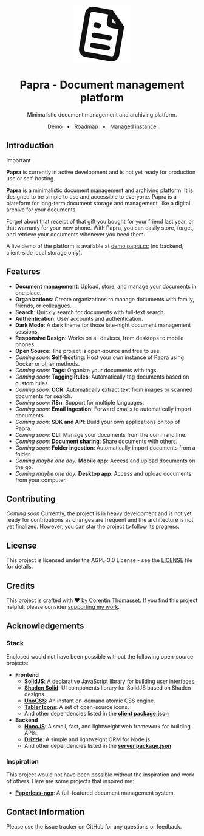 <p align="center">
<picture>
    <source srcset="./.github/icon-dark.png" media="(prefers-color-scheme: light)">
    <source srcset="./.github/icon-light.png" media="(prefers-color-scheme: dark)">
    <img src="./.github/icon-dark.png" alt="Header banner">
</picture>
</p>

<h1 align="center">
  Papra - Document management platform
</h1>
<p align="center">
  Minimalistic document management and archiving platform.
</p>

<p align="center">
  <a href="https://demo.papra.app">Demo</a>
  <!-- <span>&nbsp;&nbsp;•&nbsp;&nbsp;</span>
  <a href="https://docs.papra.app">Docs</a>
  <span>&nbsp;&nbsp;•&nbsp;&nbsp;</span>
  <a href="https://docs.papra.app/self-hosting/docker">Self-hosting</a> -->
  <span>&nbsp;&nbsp;•&nbsp;&nbsp;</span>
  <a href="https://github.com/orgs/papra-hq/projects/2">Roadmap</a>
  <span>&nbsp;&nbsp;•&nbsp;&nbsp;</span>
  <a href="https://dashboard.papra.app">Managed instance</a>
</p>

## Introduction

> [!IMPORTANT]  
> **Papra** is currently in active development and is not yet ready for production use or self-hosting.

**Papra** is a minimalistic document management and archiving platform. It is designed to be simple to use and accessible to everyone. Papra is a plateform for long-term document storage and management, like a digital archive for your documents.

Forget about that receipt of that gift you bought for your friend last year, or that warranty for your new phone. With Papra, you can easily store, forget, and retrieve your documents whenever you need them.

A live demo of the platform is available at [demo.papra.cc](https://demo.papra.cc) (no backend, client-side local storage only).

## Features

- **Document management**: Upload, store, and manage your documents in one place.
- **Organizations**: Create organizations to manage documents with family, friends, or colleagues.
- **Search**: Quickly search for documents with full-text search.
- **Authentication**: User accounts and authentication.
- **Dark Mode**: A dark theme for those late-night document management sessions.
- **Responsive Design**: Works on all devices, from desktops to mobile phones.
- **Open Source**: The project is open-source and free to use.
- *Coming soon:* **Self-hosting**: Host your own instance of Papra using Docker or other methods.
- *Coming soon:* **Tags**: Organize your documents with tags.
- *Coming soon:* **Tagging Rules**: Automatically tag documents based on custom rules.
- *Coming soon:* **OCR**: Automatically extract text from images or scanned documents for search.
- *Coming soon:* **i18n**: Support for multiple languages.
- *Coming soon:* **Email ingestion**: Forward emails to automatically import documents.
- *Coming soon:* **SDK and API**: Build your own applications on top of Papra.
- *Coming soon:* **CLI**: Manage your documents from the command line.
- *Coming soon:* **Document sharing**: Share documents with others.
- *Coming soon:* **Folder ingestion**: Automatically import documents from a folder.
- *Coming maybe one day:* **Mobile app**: Access and upload documents on the go.
- *Coming maybe one day:* **Desktop app**: Access and upload documents from your computer.

## Contributing

*Coming soon*
Currently, the project is in heavy development and is not yet ready for contributions as changes are frequent and the architecture is not yet finalized. However, you can star the project to follow its progress.

## License

This project is licensed under the AGPL-3.0 License - see the [LICENSE](./LICENSE) file for details.

## Credits

This project is crafted with ❤️ by [Corentin Thomasset](https://corentin.tech).
If you find this project helpful, please consider [supporting my work](https://buymeacoffee.com/cthmsst).

## Acknowledgements

### Stack

Enclosed would not have been possible without the following open-source projects:

- **Frontend**
  - **[SolidJS](https://www.solidjs.com)**: A declarative JavaScript library for building user interfaces.
  - **[Shadcn Solid](https://shadcn-solid.com/)**: UI components library for SolidJS based on Shadcn designs.
  - **[UnoCSS](https://unocss.dev/)**: An instant on-demand atomic CSS engine.
  - **[Tabler Icons](https://tablericons.com/)**: A set of open-source icons.
  - And other dependencies listed in the **[client package.json](./apps/papra-client/package.json)**
- **Backend**
  - **[HonoJS](https://hono.dev/)**: A small, fast, and lightweight web framework for building APIs.
  - **[Drizzle](https://orm.drizzle.team/)**: A simple and lightweight ORM for Node.js.
  - And other dependencies listed in the **[server package.json](./apps/papra-server/package.json)**

### Inspiration

This project would not have been possible without the inspiration and work of others. Here are some projects that inspired me:

- **[Paperless-ngx](https://paperless-ngx.com/)**: A full-featured document management system.

## Contact Information

Please use the issue tracker on GitHub for any questions or feedback.
